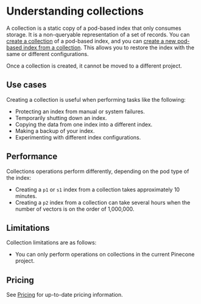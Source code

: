 # Understanding collections

A collection is a static copy of a pod-based index that only consumes storage. It is a non-queryable representation of a set of records. You can [create a collection](/guides/indexes/pods/back-up-a-pod-based-index) of a pod-based index, and you can [create a new pod-based index from a collection](/guides/manage-data/restore-an-index). This allows you to restore the index with the same or different configurations.

<Note>
  Once a collection is created, it cannot be moved to a different project.
</Note>

<PuPr />

## Use cases

Creating a collection is useful when performing tasks like the following:

* Protecting an index from manual or system failures.
* Temporarily shutting down an index.
* Copying the data from one index into a different index.
* Making a backup of your index.
* Experimenting with different index configurations.

## Performance

Collections operations perform differently, depending on the pod type of the index:

* Creating a `p1` or `s1` index from a collection takes approximately 10 minutes.
* Creating a `p2` index from a collection can take several hours when the number of vectors is on the order of 1,000,000.

## Limitations

Collection limitations are as follows:

* You can only perform operations on collections in the current Pinecone project.

## Pricing

See [Pricing](https://www.pinecone.io/pricing/) for up-to-date pricing information.
